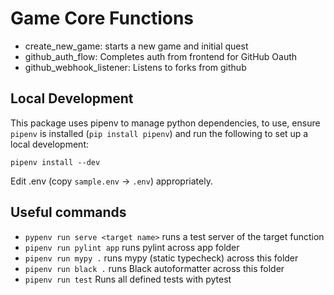 # Game Core Functions

* create_new_game: starts a new game and initial quest
* github_auth_flow: Completes auth from frontend for GitHub Oauth
* github_webhook_listener: Listens to forks from github

## Local Development

This package uses pipenv to manage python dependencies, to use, ensure `pipenv` is installed (`pip install pipenv`) and run the following to set up a local development:

```
pipenv install --dev
```

Edit .env (copy `sample.env` -> `.env`) appropriately.

## Useful commands

* `pypenv run serve <target name>` runs a test server of the target function
* `pipenv run pylint app` runs pylint across app folder
* `pipenv run mypy .` runs mypy (static typecheck) across this folder
* `pipenv run black .` runs Black autoformatter across this folder
* `pipenv run test` Runs all defined tests with pytest
